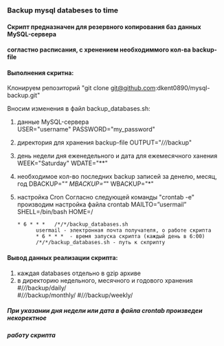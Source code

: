 ### Backup mysql databeses to time 

#### Скрипт предназначен для резервного копирования баз данных MySQL-сервера
#### согластно расписания, с хренением необходиммого кол-ва backup-file  

#### Выполнения скритна:

Клонируем репозиторий "git clone git@github.com:dkent0890/mysql-backup.git"

Вносим изменения в файл backup_databases.sh:

1. данные MySQL-сервера  
     USER="username"
     PASSWORD="my_password"
2. директория для хранения backup-file
     OUTPUT="/*/*/backup" 
3. день недели дня еженедельного и дата для ежемесячного ханения
     WEEK="Saturday"
     WDATE="**"     
4. необходимое кол-во последних backup записей за денелю, месяц, год
     DBACKUP="*"
     MBACKUP="*"
     WBACKUP="*"
5. настройка Cron
   Согласно следующей команды "crontab -e" производим настройка файла crontab
       MAILTO=”usermail”
       SHELL=/bin/bash
       HOME=/

       * 6 * * *   /*/*/backup_databases.sh 
             usermail - электронная почта получателя, о работе скрипта
             * 6 * * *  - время запуска скрипта (каждый день в 6:00)
             /*/*/backup_databases.sh - путь к скприпту

#### Вывод данных реализации скрипта:
1. каждая databases отдельно в gzip архиве
2. в директорию недельного, месячного и годового хранения
     #/*/*/backup/daily/  
     #/*/*/backup/monthly/ 
     #/*/*/backup/weekly/

##### При указании дня недели или дата в файла crontab произведеи некоректное
##### работу скрипта


 
